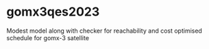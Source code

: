 # gomx3qes2023
Modest model along with checker for reachability and cost optimised schedule for gomx-3 satellite
